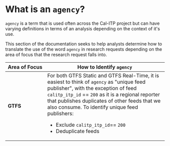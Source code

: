 # What is an `agency`?
`agency` is a term that is used often across the Cal-ITP project but can have varying definitions in terms of an analysis depending on the context of it's use.

This section of the documentation seeks to help analysts determine how to translate the use of the word `agency` in research requests depending on the area of focus that the research request falls into.

| <span style="white-space: nowrap;">Area of Focus</span> | How to Identify `agency` |
| -------- | -------- |
| **GTFS** | For both GTFS Static and GTFS Real-Time, it is easiest to think of `agency` as "unique feed publisher", with the exception of feed `calitp_itp_id` == `200` as it is a regional reporter that publishes duplicates of other feeds that we also consume. To identify unique feed publishers: <ul><li>Exclude `calitp_itp_id`== `200`</li><li>Deduplicate feeds</li></ul> |
